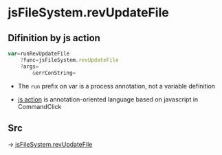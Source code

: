 # jsFileSystem.revUpdateFile

## Difinition by js action

```js.js
var=runRevUpdateFile
	?func=jsFileSystem.revUpdateFile
	?args=
		&errConString=
```

- The `run` prefix on var is a process annotation, not a variable definition

- [js action](#) is annotation-oriented language based on javascript in CommandClick

## Src

-> [jsFileSystem.revUpdateFile](https://github.com/puutaro/CommandClick/blob/master/app/src/main/java/com/puutaro/commandclick/fragment_lib/terminal_fragment/js_interface/file/JsFileSystem.kt#L219)


